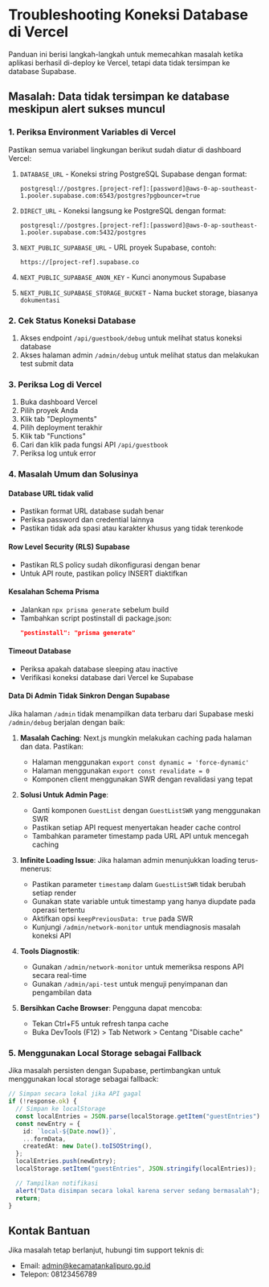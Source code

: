 # Troubleshooting Koneksi Database di Vercel

Panduan ini berisi langkah-langkah untuk memecahkan masalah ketika aplikasi berhasil di-deploy ke Vercel, tetapi data tidak tersimpan ke database Supabase.

## Masalah: Data tidak tersimpan ke database meskipun alert sukses muncul

### 1. Periksa Environment Variables di Vercel

Pastikan semua variabel lingkungan berikut sudah diatur di dashboard Vercel:

1. `DATABASE_URL` - Koneksi string PostgreSQL Supabase dengan format:

   ```
   postgresql://postgres.[project-ref]:[password]@aws-0-ap-southeast-1.pooler.supabase.com:6543/postgres?pgbouncer=true
   ```

2. `DIRECT_URL` - Koneksi langsung ke PostgreSQL dengan format:

   ```
   postgresql://postgres.[project-ref]:[password]@aws-0-ap-southeast-1.pooler.supabase.com:5432/postgres
   ```

3. `NEXT_PUBLIC_SUPABASE_URL` - URL proyek Supabase, contoh:

   ```
   https://[project-ref].supabase.co
   ```

4. `NEXT_PUBLIC_SUPABASE_ANON_KEY` - Kunci anonymous Supabase

5. `NEXT_PUBLIC_SUPABASE_STORAGE_BUCKET` - Nama bucket storage, biasanya `dokumentasi`

### 2. Cek Status Koneksi Database

1. Akses endpoint `/api/guestbook/debug` untuk melihat status koneksi database
2. Akses halaman admin `/admin/debug` untuk melihat status dan melakukan test submit data

### 3. Periksa Log di Vercel

1. Buka dashboard Vercel
2. Pilih proyek Anda
3. Klik tab "Deployments"
4. Pilih deployment terakhir
5. Klik tab "Functions"
6. Cari dan klik pada fungsi API `/api/guestbook`
7. Periksa log untuk error

### 4. Masalah Umum dan Solusinya

#### Database URL tidak valid

- Pastikan format URL database sudah benar
- Periksa password dan credential lainnya
- Pastikan tidak ada spasi atau karakter khusus yang tidak terenkode

#### Row Level Security (RLS) Supabase

- Pastikan RLS policy sudah dikonfigurasi dengan benar
- Untuk API route, pastikan policy INSERT diaktifkan

#### Kesalahan Schema Prisma

- Jalankan `npx prisma generate` sebelum build
- Tambahkan script postinstall di package.json:
  ```json
  "postinstall": "prisma generate"
  ```

#### Timeout Database

- Periksa apakah database sleeping atau inactive
- Verifikasi koneksi database dari Vercel ke Supabase

#### Data Di Admin Tidak Sinkron Dengan Supabase

Jika halaman `/admin` tidak menampilkan data terbaru dari Supabase meski `/admin/debug` berjalan dengan baik:

1. **Masalah Caching**: Next.js mungkin melakukan caching pada halaman dan data. Pastikan:

   - Halaman menggunakan `export const dynamic = 'force-dynamic'`
   - Halaman menggunakan `export const revalidate = 0`
   - Komponen client menggunakan SWR dengan revalidasi yang tepat

2. **Solusi Untuk Admin Page**:

   - Ganti komponen `GuestList` dengan `GuestListSWR` yang menggunakan SWR
   - Pastikan setiap API request menyertakan header cache control
   - Tambahkan parameter timestamp pada URL API untuk mencegah caching

3. **Infinite Loading Issue**: Jika halaman admin menunjukkan loading terus-menerus:

   - Pastikan parameter `timestamp` dalam `GuestListSWR` tidak berubah setiap render
   - Gunakan state variable untuk timestamp yang hanya diupdate pada operasi tertentu
   - Aktifkan opsi `keepPreviousData: true` pada SWR
   - Kunjungi `/admin/network-monitor` untuk mendiagnosis masalah koneksi API

4. **Tools Diagnostik**:
   - Gunakan `/admin/network-monitor` untuk memeriksa respons API secara real-time
   - Gunakan `/admin/api-test` untuk menguji penyimpanan dan pengambilan data
5. **Bersihkan Cache Browser**: Pengguna dapat mencoba:
   - Tekan Ctrl+F5 untuk refresh tanpa cache
   - Buka DevTools (F12) > Tab Network > Centang "Disable cache"

### 5. Menggunakan Local Storage sebagai Fallback

Jika masalah persisten dengan Supabase, pertimbangkan untuk menggunakan local storage sebagai fallback:

```typescript
// Simpan secara lokal jika API gagal
if (!response.ok) {
  // Simpan ke localStorage
  const localEntries = JSON.parse(localStorage.getItem("guestEntries") || "[]");
  const newEntry = {
    id: `local-${Date.now()}`,
    ...formData,
    createdAt: new Date().toISOString(),
  };
  localEntries.push(newEntry);
  localStorage.setItem("guestEntries", JSON.stringify(localEntries));

  // Tampilkan notifikasi
  alert("Data disimpan secara lokal karena server sedang bermasalah");
  return;
}
```

## Kontak Bantuan

Jika masalah tetap berlanjut, hubungi tim support teknis di:

- Email: admin@kecamatankalipuro.go.id
- Telepon: 08123456789
